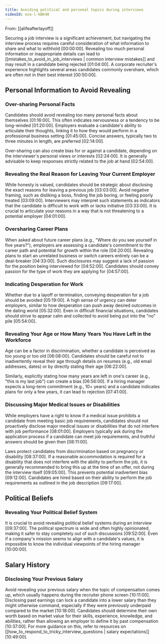 ```yaml
---
title: Avoiding political and personal topics during interviews
videoId: eza-l-kBK40
---
```


From: [[alifeafterlayoff]] <br/> 

Securing a job interview is a significant achievement, but navigating the interview process requires careful consideration of what information to share and what to withhold <a class="yt-timestamp" data-t="00:00:00">[00:00:00]</a>. Revealing too much personal information or inappropriate details can lead to [[mistakes_to_avoid_in_job_interviews | common interview mistakes]] and may result in a candidate being rejected <a class="yt-timestamp" data-t="01:04:00">[01:04:00]</a>. A corporate recruiter's experience highlights several areas candidates commonly overshare, which are often not in their best interest <a class="yt-timestamp" data-t="00:50:00">[00:50:00]</a>.

## Personal Information to Avoid Revealing

### Over-sharing Personal Facts
Candidates should avoid revealing too many personal facts about themselves <a class="yt-timestamp" data-t="01:16:00">[01:16:00]</a>. This often indicates nervousness or a tendency to be long-winded <a class="yt-timestamp" data-t="01:20:00">[01:20:00]</a>. Employers evaluate a candidate's ability to articulate their thoughts, linking it to how they would perform in a professional business setting <a class="yt-timestamp" data-t="01:45:00">[01:45:00]</a>. Concise answers, typically two to three minutes in length, are preferred <a class="yt-timestamp" data-t="02:14:00">[02:14:00]</a>.

Over-sharing can also create bias for or against a candidate, depending on the interviewer's personal views or interests <a class="yt-timestamp" data-t="02:24:00">[02:24:00]</a>. It is generally advisable to keep responses strictly related to the job at hand <a class="yt-timestamp" data-t="02:54:00">[02:54:00]</a>.

### Revealing the Real Reason for Leaving Your Current Employer
While honesty is valued, candidates should be strategic about disclosing the exact reasons for leaving a previous job <a class="yt-timestamp" data-t="03:03:00">[03:03:00]</a>. Avoid negative framing, such as disliking a boss, finding the job boring, or feeling poorly treated <a class="yt-timestamp" data-t="03:09:00">[03:09:00]</a>. Interviewers may interpret such statements as indicators that the candidate is difficult to work with or lacks initiative <a class="yt-timestamp" data-t="03:33:00">[03:33:00]</a>. It is crucial to articulate your reasons in a way that is not threatening to a potential employer <a class="yt-timestamp" data-t="04:01:00">[04:01:00]</a>.

### Oversharing Career Plans
When asked about future career plans (e.g., "Where do you see yourself in five years?"), employers are assessing a candidate's commitment to the career path and potential for growth within the role <a class="yt-timestamp" data-t="04:20:00">[04:20:00]</a>. Revealing plans to start an unrelated business or switch careers entirely can be a deal-breaker <a class="yt-timestamp" data-t="04:33:00">[04:33:00]</a>. Such disclosures may suggest a lack of passion for the position being interviewed for <a class="yt-timestamp" data-t="04:52:00">[04:52:00]</a>. Candidates should convey passion for the type of work they are applying for <a class="yt-timestamp" data-t="04:57:00">[04:57:00]</a>.

### Indicating Desperation for Work
Whether due to a layoff or termination, conveying desperation for a job should be avoided <a class="yt-timestamp" data-t="05:19:00">[05:19:00]</a>. A high sense of urgency can deter employers, similar to how desperation can push away desired outcomes in the dating world <a class="yt-timestamp" data-t="05:32:00">[05:32:00]</a>. Even in difficult financial situations, candidates should strive to appear calm and collected to avoid being put into the "no" pile <a class="yt-timestamp" data-t="05:54:00">[05:54:00]</a>.

### Revealing Your Age or How Many Years You Have Left in the Workforce
Age can be a factor in discrimination, whether a candidate is perceived as too young or too old <a class="yt-timestamp" data-t="06:08:00">[06:08:00]</a>. Candidates should be careful not to inadvertently reveal their age through details on resumes (e.g., old email addresses, dates) or by directly stating their age <a class="yt-timestamp" data-t="06:22:00">[06:22:00]</a>.

Similarly, explicitly stating how many years are left in one's career (e.g., "this is my last job") can create a bias <a class="yt-timestamp" data-t="06:56:00">[06:56:00]</a>. If a hiring manager expects a long-term commitment (e.g., 10+ years) and a candidate indicates plans for only a few years, it can lead to rejection <a class="yt-timestamp" data-t="07:41:00">[07:41:00]</a>.

### Discussing Major Medical Issues or Disabilities
While employers have a right to know if a medical issue prohibits a candidate from meeting basic job requirements, candidates should not proactively disclose major medical issues or disabilities that do not interfere with job performance <a class="yt-timestamp" data-t="08:01:00">[08:01:00]</a>. Employers typically ask during the application process if a candidate can meet job requirements, and truthful answers should be given then <a class="yt-timestamp" data-t="08:11:00">[08:11:00]</a>.

Laws protect candidates from discrimination based on pregnancy or disability <a class="yt-timestamp" data-t="08:37:00">[08:37:00]</a>. If a reasonable accommodation is required for a disability that does not interfere with the ability to perform the job, it is generally recommended to bring this up at the time of an offer, not during the interview itself <a class="yt-timestamp" data-t="09:05:00">[09:05:00]</a>. This prevents potential inadvertent bias <a class="yt-timestamp" data-t="09:12:00">[09:12:00]</a>. Candidates are hired based on their ability to perform the job requirements as outlined in the job description <a class="yt-timestamp" data-t="09:17:00">[09:17:00]</a>.

## Political Beliefs

### Revealing Your Political Belief System
It is crucial to avoid revealing political belief systems during an interview <a class="yt-timestamp" data-t="09:37:00">[09:37:00]</a>. The political spectrum is wide and often highly opinionated, making it safer to stay completely out of such discussions <a class="yt-timestamp" data-t="09:52:00">[09:52:00]</a>. Even if a company's mission seems to align with a candidate's values, it is impossible to know the individual viewpoints of the hiring manager <a class="yt-timestamp" data-t="10:00:00">[10:00:00]</a>.

## Salary History

### Disclosing Your Previous Salary
Avoid revealing your previous salary when the topic of compensation comes up, which usually happens during the recruiter phone screen <a class="yt-timestamp" data-t="10:11:00">[10:11:00]</a>. Disclosing past earnings can lock a candidate into a lower salary than they might otherwise command, especially if they were previously underpaid compared to the market <a class="yt-timestamp" data-t="10:18:00">[10:18:00]</a>. Candidates should determine their own worth based on market value for their skills, experience, knowledge, and abilities, rather than allowing an employer to define it by past compensation <a class="yt-timestamp" data-t="10:37:00">[10:37:00]</a>. For more guidance on this, refer to resources on [[how_to_respond_to_tricky_interview_questions | salary expectations]] <a class="yt-timestamp" data-t="10:49:00">[10:49:00]</a>.